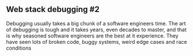 ## Web stack debugging #2

Debugging usually takes a big chunk of a software engineers time. The art of debugging is tough and it takes years, even decades to master, and that is why seasoned software engineers are the best at it experience. They have seen lots of broken code, buggy systems, weird edge cases and race conditions
